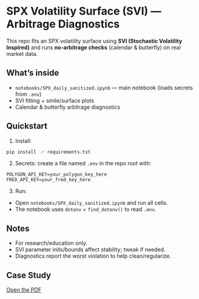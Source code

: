 # SPX Volatility Surface (SVI) — Arbitrage Diagnostics

This repo fits an SPX volatility surface using **SVI (Stochastic Volatility Inspired)** and runs **no‑arbitrage checks** (calendar & butterfly) on real market data.

## What’s inside
- `notebooks/SPX_daily_sanitized.ipynb` — main notebook (loads secrets from `.env`)
- SVI fitting + smile/surface plots
- Calendar & butterfly arbitrage diagnostics

## Quickstart
1) Install:
```bash
pip install -r requirements.txt
```

2) Secrets: create a file named `.env` in the repo root with:
```
POLYGON_API_KEY=your_polygon_key_here
FRED_API_KEY=your_fred_key_here
```

3) Run:
- Open `notebooks/SPX_daily_sanitized.ipynb` and run all cells.
- The notebook uses `dotenv` + `find_dotenv()` to read `.env`.

## Notes
- For research/education only.
- SVI parameter inits/bounds affect stability; tweak if needed.
- Diagnostics report the worst violation to help clean/regularize.

## Case Study
[Open the PDF](./A%20CASE%20STUDY.pdf)
